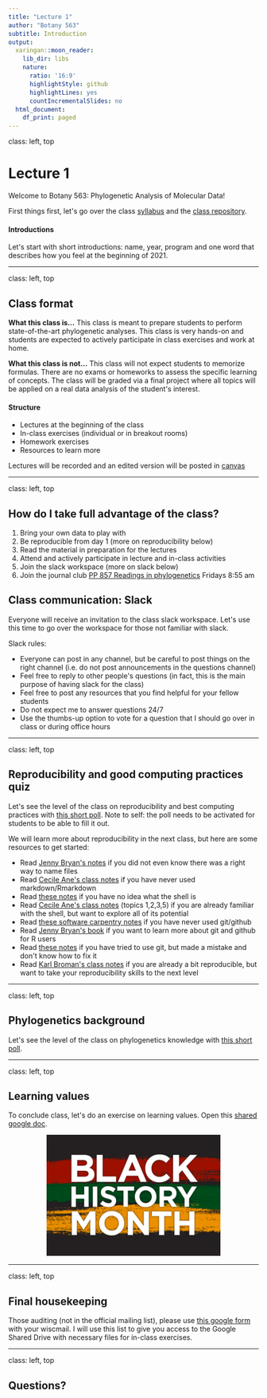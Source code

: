 ```yaml
---
title: "Lecture 1"
author: "Botany 563"
subtitle: Introduction
output:
  xaringan::moon_reader:
    lib_dir: libs
    nature:
      ratio: '16:9'
      highlightStyle: github
      highlightLines: yes
      countIncrementalSlides: no
  html_document:
    df_print: paged
---
```

class: left, top

# Lecture 1

Welcome to Botany 563: Phylogenetic Analysis of Molecular Data!

First things first, let's go over the class [syllabus](https://github.com/crsl4/phylogenetics-class/blob/master/syllabus.md) and the [class repository](https://github.com/crsl4/phylogenetics-class).

#### Introductions
Let's start with short introductions: name, year, program and one word that describes how you feel at the beginning of 2021.

---
class: left, top

## Class format

**What this class is...**
This class is meant to prepare students to perform state-of-the-art phylogenetic analyses. This class is very hands-on and students are expected to actively participate in class exercises and work at home.

**What this class is not...**
This class will not expect students to memorize formulas. There are no exams or homeworks to assess the specific learning of concepts. The class will be graded via a final project where all topics will be applied on a real data analysis of the student's interest.

#### Structure
- Lectures at the beginning of the class
- In-class exercises (individual or in breakout rooms)
- Homework exercises
- Resources to learn more

Lectures will be recorded and an edited version will be posted in [canvas](https://canvas.wisc.edu/courses/228706)


---
class: left, top

## How do I take full advantage of the class?

1. Bring your own data to play with
2. Be reproducible from day 1 (more on reproducibility below)
3. Read the material in preparation for the lectures
4. Attend and actively participate in lecture and in-class activities
5. Join the slack workspace (more on slack below)
6. Join the journal club [PP 857 Readings in phylogenetics](https://github.com/crsl4/phylogenetics-class/tree/master/PP875) Fridays 8:55 am


## Class communication: Slack

Everyone will receive an invitation to the class slack workspace. Let's use this time to go over the workspace for those not familiar with slack.

Slack rules:

- Everyone can post in any channel, but be careful to post things on the right channel (i.e. do not post announcements in the questions channel)
- Feel free to reply to other people's questions (in fact, this is the main purpose of having slack for the class)
- Feel free to post any resources that you find helpful for your fellow students
- Do not expect me to answer questions 24/7
- Use the thumbs-up option to vote for a question that I should go over in class or during office hours

---
class: left, top

## Reproducibility and good computing practices quiz

Let's see the level of the class on reproducibility and best computing practices with [this short poll](https://pollev.com/claudiasolis197). Note to self: the poll needs to be activated for students to be able to fill it out.

We will learn more about reproducibility in the next class, but here are some resources to get started:

- Read [Jenny Bryan's notes](https://speakerdeck.com/jennybc/how-to-name-files) if you did not even know there was a right way to name files
- Read [Cecile Ane's class notes](http://cecileane.github.io/computingtools/pages/notes0922-markdown.html) if you have never used markdown/Rmarkdown
- Read [these notes](http://swcarpentry.github.io/shell-novice/) if you have no idea what the shell is
- Read [Cecile Ane's class notes](http://kbroman.org/Tools4RR/pages/schedule.html) (topics 1,2,3,5) if you are already familiar with the shell, but want to explore all of its potential
- Read [these software carpentry notes](https://uw-madison-datascience.github.io/git-novice-custom/) if you have never used git/github
- Read [Jenny Bryan's book](https://happygitwithr.com/) if you want to learn more about git and github for R users
- Read [these notes](http://sethrobertson.github.io/GitFixUm/fixup.html) if you have tried to use git, but made a mistake and don't know how to fix it
- Read [Karl Broman's class notes](http://kbroman.org/Tools4RR/pages/schedule.html) if you are already a bit reproducible, but want to take your reproducibility skills to the next level

---
class: left, top

## Phylogenetics background

Let's see the level of the class on phylogenetics knowledge with [this short poll](https://pollev.com/claudiasolis197).

---
class: left, top

## Learning values

To conclude class, let's do an exercise on learning values. Open this [shared google doc](https://docs.google.com/presentation/d/1uBI-k4m0QDKSib70yAzawDMtbqxB4IC0EopSiYn_I2g/edit?usp=sharing).

<div style="text-align:center"><img src="../assets/pics/blackhistorymonth.png" width="350"/></div>

---
class: left, top

## Final housekeeping

Those auditing (not in the official mailing list), please use [this google form](https://docs.google.com/forms/d/e/1FAIpQLSfm7PH03QbfbutanI_567xO3VRecWvMYEVxbzUAgQooBEz77w/viewform?usp=sf_link) with your wiscmail. I will use this list to give you access to the Google Shared Drive with necessary files for in-class exercises.



---
class: left, top

## Questions?